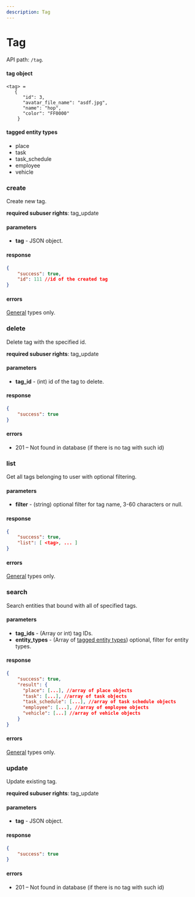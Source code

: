 ```yaml
---
description: Tag
---
```


# Tag

API path: `/tag`.

#### tag object

    <tag> =
       {
          "id": 3,
          "avatar_file_name": "asdf.jpg",
          "name": "hop",
          "color": "FF0000"
        }

#### tagged entity types
*   place
*   task
*   task_schedule
*   employee
*   vehicle



### create
Create new tag.

**required subuser rights**: tag_update

#### parameters
* **tag** - JSON object.

#### response
```json
{
    "success": true,
    "id": 111 //id of the created tag
}
```

#### errors
[General](../../../getting-started.md#error-codes) types only.



### delete
Delete tag with the specified id.

**required subuser rights**: tag_update

#### parameters
* **tag_id** - (int) id of the tag to delete.

#### response
```json
{
    "success": true
}
```

#### errors
* 201 – Not found in database (if there is no tag with such id)



### list
Get all tags belonging to user with optional filtering.

#### parameters
* **filter** - (string) optional filter for tag name, 3-60 characters or null.

#### response
```json
{
    "success": true,
    "list": [ <tag>, ... ]
}
```

#### errors
[General](../../../getting-started.md#error-codes) types only.



### search
Search entities that bound with all of specified tags.

#### parameters
* **tag_ids** - (Array or int) tag IDs.
* **entity_types** - (Array of [tagged entity types](#tag)) optional, filter for entity types.

#### response
```json
{
    "success": true,
    "result": {
      "place": [...], //array of place objects
      "task": [...], //array of task objects
      "task_schedule": [...], //array of task schedule objects
      "employee": [...], //array of employee objects
      "vehicle": [...] //array of vehicle objects
    }
}
```

#### errors
[General](../../../getting-started.md#error-codes) types only.



### update
Update existing tag.

**required subuser rights**: tag_update

#### parameters
* **tag** - JSON object.

#### response
```json
{
    "success": true
}
```

#### errors
* 201 – Not found in database (if there is no tag with such id)
